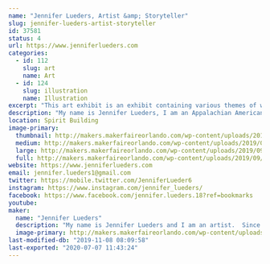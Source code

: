 ```yaml
---
name: "Jennifer Lueders, Artist &amp; Storyteller"
slug: jennifer-lueders-artist-storyteller
id: 37581
status: 4
url: https://www.jenniferlueders.com
categories:
  - id: 112
    slug: art
    name: Art
  - id: 124
    slug: illustration
    name: Illustration
excerpt: "This art exhibit is an exhibit containing various themes of whimsy and delightful watercolors and drawn illustrative work of artist and storyteller, Jennifer Lueders."
description: "My name is Jennifer Lueders, I am an Appalachian American and an artist and storyteller.  I primarily use watercolor, color pencil, and pen and ink to create my illustrations.  My art can be described as whimsical, touching the child within.  My childhood in the mountains was steeped in the cultural tradition of storytelling.  This tradition can be traced back to England, Ireland, &amp; Scotland etc.  The folklore &amp; grand ditties that we would share in my sub-culture down deep in the mountains of West Virginia and Kentucky, often inspired me to create delightful pictures in my imagination.   Now, years later, I am still continuing to express myself, through painting, drawing, writing and telling stories.  I received a higher education at the universities, pursued art and taught for a many years pressing through a lot of challenging moments.  My husband and I enjoy traveling and exploring many places and have moved a number of times through the military lifestyle.  At one time we lived in Germany, near the homestead of the Brothers Grimm.  Now we reside in beautiful, sunny Florida. Besides participating with my art at conventions and festivals, I am currently developing a children's book all about mermaids and projected to publish the end of 2019!  When you come by my exhibit you will see \"Mermaids From Around the World\", my ongoing \"Alice in Wonderland\" series, a series of Hobbit habitats as a tribute to the great J.R.R.Tolkein (author), and a little of \"The Realm of Wanderton\", a mystical fairy realm which is the theme of a NEW children's comic book projected to come by the end of 2020."
location: Spirit Building
image-primary:
  thumbnail: http://makers.makerfaireorlando.com/wp-content/uploads/2019/09/Alice_Rabbit_Falling-150x150.jpg
  medium: http://makers.makerfaireorlando.com/wp-content/uploads/2019/09/Alice_Rabbit_Falling-226x300.jpg
  large: http://makers.makerfaireorlando.com/wp-content/uploads/2019/09/Alice_Rabbit_Falling-771x1024.jpg
  full: http://makers.makerfaireorlando.com/wp-content/uploads/2019/09/Alice_Rabbit_Falling.jpg
website: https://www.jenniferlueders.com
email: jennifer.lueders1@gmail.com
twitter: https://mobile.twitter.com/JenniferLueder6
instagram: https://www.instagram.com/jennifer_lueders/
facebook: https://www.facebook.com/jennifer.lueders.18?ref=bookmarks
youtube: 
maker:
  name: "Jennifer Lueders"
  description: "My name is Jennifer Lueders and I am an artist.  Since I was a wee girl back in the Appalachian Mountains,  I was steeped in the cultural tradition of storytelling, which can be traced back to England, Ireland, and Scotland.  The old folk tales, grand ditties, and riddles that we would share, often inspired me to create delightful pictures in my imagination.  I would take these images and sketch my own drawings and handmade books.  After high school, I received a higher education, pursued art and teaching for a long while. My husband and I enjoy traveling and have explored many places and at one time we lived in Germany, near the homestead of the Brothers Grimm.  Now we reside in beautiful, sunny Florida. Besides selling whimsical and fantasy art at conventions and art festivals, I am currently a few children's books.  "
  image-primary: http://makers.makerfaireorlando.com/wp-content/uploads/2019/06/MINI-FAIRY-WITH-BUTTERFLY_mini-1024x1014.jpg
last-modified-db: "2019-11-08 08:09:58"
last-exported: "2020-07-07 11:43:24"
---
```

